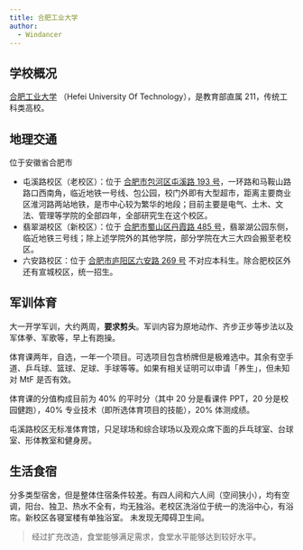 ```yaml
---
title: 合肥工业大学
author:
  - Windancer
---
```


## 学校概况

[合肥工业大学](https://www.hfut.edu.cn/) （Hefei University Of Technology），是教育部直属 211，传统工科类高校。

## 地理交通

位于安徽省合肥市

- 屯溪路校区（老校区）：位于 [合肥市包河区屯溪路 193 号](https://amap.com/place/B02270JMGA)，一环路和马鞍山路路口西南角，临近地铁一号线、包公园，校门外即有大型超市，距离主要商业区淮河路两站地铁，是市中心较为繁华的地段；目前主要是电气、土木、文法、管理等学院的全部四年，全部研究生在这个校区。
- 翡翠湖校区（新校区）：位于 [合肥市蜀山区丹霞路 485 号](https://amap.com/place/B022718L5W)，翡翠湖公园东侧，临近地铁三号线；除上述学院外的其他学院，部分学院在大三大四会搬至老校区。
- 六安路校区：位于 [合肥市庐阳区六安路 269 号](https://amap.com/place/B0FFK4KE90) 不对应本科生。除合肥校区外还有宣城校区，统一招生。

## 军训体育

大一开学军训，大约两周，**要求剪头**。军训内容为原地动作、齐步正步等步法以及军体拳、军歌等，早上有跑操。

体育课两年，自选，一年一个项目。可选项目包含桥牌但是极难选中。其余有空手道、乒乓球、篮球、足球、手球等等。如果有相关证明可以申请「养生」，但未知对 MtF 是否有效。

体育课的分值构成目前为 40% 的平时分（其中 20 分是看课件 PPT，20 分是校园健跑），40% 专业技术（即所选体育项目的技能），20% 体测成绩。

屯溪路校区无标准体育馆，只足球场和综合球场以及观众席下面的乒乓球室、台球室、形体教室和健身房。

## 生活食宿

分多类型宿舍，但是整体住宿条件较差。有四人间和六人间（空间狭小），均有空调，阳台、独卫、热水不全有，均无独浴。老校区洗浴位于统一的洗浴中心，有浴帘。新校区各寝室楼有单独浴室。
未发现无障碍卫生间。

> 经过扩充改造，食堂能够满足需求，食堂水平能够达到较好水平。
